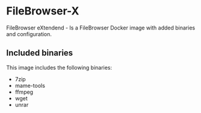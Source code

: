 # FileBrowser-X
FileBrowser eXtendend - Is a FileBrowser Docker image with added binaries and configuration.

## Included binaries
This image includes the following binaries:
- 7zip
- mame-tools
- ffmpeg
- wget
- unrar
